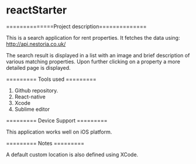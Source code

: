 # reactStarter
==============Project description==============

This is a search application for rent properties. It fetches the data using: http://api.nestoria.co.uk/

The search result is displayed in a list with an image and brief description of various matching properties.
Upon further clicking on a property a more detailed page is displayed.

========= Tools used =========

1. Github repository. 
2. React-native
3. Xcode
4. Sublime editor

========= Device Support =========

This application works well on iOS platform.

========= Notes =========

A default custom location is also defined using XCode.
